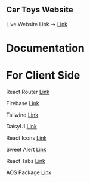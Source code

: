 
## Car Toys Website

Live Website Link -> [Link](https://toy-marketplace-ef2f8.web.app/)


# Documentation 

# For Client Side
React Router [Link](https://reactrouter.com/en/main/start/tutorial)

Firebase [Link](https://firebase.google.com/)

Tailwind [Link](https://tailwindcss.com/docs/)

DaisyUI [Link](https://daisyui.com/)

React Icons [Link](https://react-icons.github.io/react-icons/)

Sweet Alert [Link](https://sweetalert2.github.io/)

React Tabs [Link](https://www.npmjs.com/package/react-tabs)

AOS Package [Link](https://www.npmjs.com/package/aos)


